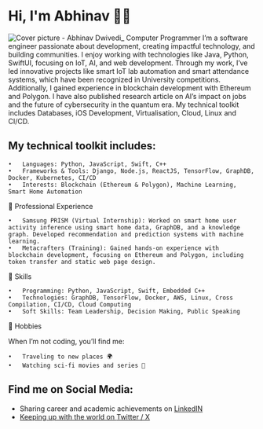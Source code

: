# Hi, I'm Abhinav 👋🔭

<img src="https://github.com/abhinav37-git/assets/blob/d1464447dcbd6181b14b0264f4ffee2fa3ab0326/Cover.png" alt="Cover picture - Abhinav Dwivedi_ Computer Programmer ">
I’m a software engineer passionate about development, creating impactful technology, and building communities. I enjoy working with technologies like Java, Python, SwiftUI, focusing on IoT, AI, and web development. Through my work, I’ve led innovative projects like smart IoT lab automation and smart attendance systems, which have been recognized in University competitions. Additionally, I gained experience in blockchain development with Ethereum and Polygon. I have also published research article on AI’s impact on jobs and the future of cybersecurity in the quantum era. My technical toolkit includes Databases, iOS Development, Virtualisation, Cloud, Linux and CI/CD.

## My technical toolkit includes:

	•	Languages: Python, JavaScript, Swift, C++
	•	Frameworks & Tools: Django, Node.js, ReactJS, TensorFlow, GraphDB, Docker, Kubernetes, CI/CD
	•	Interests: Blockchain (Ethereum & Polygon), Machine Learning, Smart Home Automation

💼 Professional Experience

	•	Samsung PRISM (Virtual Internship): Worked on smart home user activity inference using smart home data, GraphDB, and a knowledge graph. Developed recommendation and prediction systems with machine learning.
	•	Metacrafters (Training): Gained hands-on experience with blockchain development, focusing on Ethereum and Polygon, including token transfer and static web page design.

🔧 Skills

	•	Programming: Python, JavaScript, Swift, Embedded C++
	•	Technologies: GraphDB, TensorFlow, Docker, AWS, Linux, Cross Compilation, CI/CD, Cloud Computing
	•	Soft Skills: Team Leadership, Decision Making, Public Speaking

🎯 Hobbies

When I’m not coding, you’ll find me:

	•	Traveling to new places 🌍
	•	Watching sci-fi movies and series 🚀

## Find me on Social Media:

- Sharing career and academic achievements on <a href="https://www.linkedin.com/in/abhinav-dwivedi-a52788230/">LinkedIN
- Keeping up with the world on <a href="https://www.x.com/abhinav_sup"> Twitter / X
